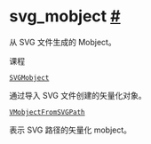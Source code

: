 # svg_mobject [#](#module-manim.mobject.svg.svg_mobject "此标题的固定链接")

从 SVG 文件生成的 Mobject。

课程

[`SVGMobject`](manim.mobject.svg.svg_mobject.SVGMobject.html#manim.mobject.svg.svg_mobject.SVGMobject "manim.mobject.svg.svg_mobject.SVGMobject")

通过导入 SVG 文件创建的矢量化对象。

[`VMobjectFromSVGPath`](manim.mobject.svg.svg_mobject.VMobjectFromSVGPath.html#manim.mobject.svg.svg_mobject.VMobjectFromSVGPath "manim.mobject.svg.svg_mobject.VMobjectFromSVGPath")

表示 SVG 路径的矢量化 mobject。
